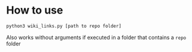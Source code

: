 # How to use

```sh
python3 wiki_links.py [path to repo folder]
```
Also works without arguments if executed in a folder that contains a `repo` folder
